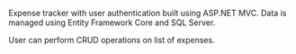 Expense tracker with user authentication built using ASP.NET MVC. Data is managed using Entity Framework Core and SQL Server.

User can perform CRUD operations on list of expenses. 
